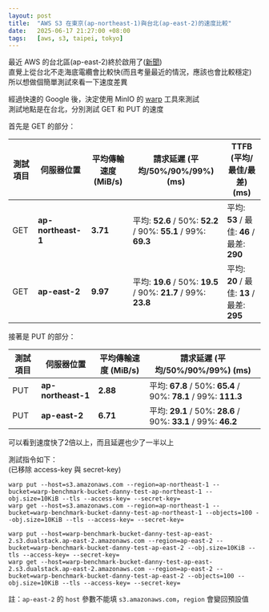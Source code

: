 ```yaml
---
layout: post
title:  "AWS S3 在東京(ap-northeast-1)與台北(ap-east-2)的速度比較"
date:   2025-06-17 21:27:00 +08:00
tags:   [aws, s3, taipei, tokyo]
---
```


最近 AWS 的台北區(ap-east-2)終於啟用了(<a href="https://aws.amazon.com/tw/events/taiwan/news/taipei-region/" target="_blank" rel="noopener">新聞</a>)  
直覺上從台北不走海底電纜會比較快(而且考量最近的情況，應該也會比較穩定)  
所以想做個簡單測試來看一下速度差異

<!--more-->

經過快速的 Google 後，決定使用 MinIO 的 <a href="https://github.com/minio/warp" target="_blank" rel="noopener">warp</a> 工具來測試  
測試地點是在台北，分別測試 GET 和 PUT 的速度

首先是 GET 的部分：

| 測試項目 | 伺服器位置 | 平均傳輸速度 (MiB/s) | 請求延遲 (平均/50%/90%/99%) (ms) | TTFB (平均/最佳/最差) (ms) |
|---|---|---|---|---|
| GET | **ap-northeast-1** | **3.71** | 平均: **52.6** / 50%: **52.2** / 90%: **55.1** / 99%: **69.3** | 平均: **53** / 最佳: **46** / 最差: **290** |
| GET | **ap-east-2** | **9.97** | 平均: **19.6** / 50%: **19.5** / 90%: **21.7** / 99%: **23.8** | 平均: **20** / 最佳: **13** / 最差: **295** |

接著是 PUT 的部分：

| 測試項目 | 伺服器位置 | 平均傳輸速度 (MiB/s) | 請求延遲 (平均/50%/90%/99%) (ms) |
|---|---|---|---|
| PUT | **ap-northeast-1** | **2.88** | 平均: **67.8** / 50%: **65.4** / 90%: **78.1** / 99%: **111.3** |
| PUT | **ap-east-2** | **6.71** | 平均: **29.1** / 50%: **28.6** / 90%: **33.1** / 99%: **46.2** |

可以看到速度快了2倍以上，而且延遲也少了一半以上

測試指令如下：  
(已移除 access-key 與 secret-key)
```
warp put --host=s3.amazonaws.com --region=ap-northeast-1 --bucket=warp-benchmark-bucket-danny-test-ap-northeast-1 --obj.size=10KiB --tls --access-key= --secret-key=
warp get --host=s3.amazonaws.com --region=ap-northeast-1 --bucket=warp-benchmark-bucket-danny-test-ap-northeast-1 --objects=100 --obj.size=10KiB --tls --access-key= --secret-key=

warp put --host=warp-benchmark-bucket-danny-test-ap-east-2.s3.dualstack.ap-east-2.amazonaws.com --region=ap-east-2 --bucket=warp-benchmark-bucket-danny-test-ap-east-2 --obj.size=10KiB --tls --access-key= --secret-key=
warp get --host=warp-benchmark-bucket-danny-test-ap-east-2.s3.dualstack.ap-east-2.amazonaws.com --region=ap-east-2 --bucket=warp-benchmark-bucket-danny-test-ap-east-2 --objects=100 --obj.size=10KiB --tls --access-key= --secret-key=
```
註：`ap-east-2` 的 `host` 參數不能填 `s3.amazonaws.com`，`region` 會變回預設值
